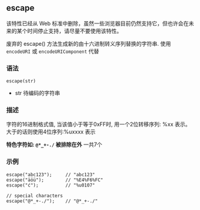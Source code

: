 escape
---

该特性已经从 Web 标准中删除，虽然一些浏览器目前仍然支持它，但也许会在未来的某个时间停止支持，请尽量不要使用该特性。

废弃的 escape() 方法生成新的由十六进制转义序列替换的字符串. 使用 `encodeURI` 或 `encodeURIComponent` 代替


### 语法

```
escape(str)
```

- str 待编码的字符串


### 描述

字符的16进制格式值, 当该值小于等于0xFF时, 用一个2位转移序列: %xx 表示。
大于的话则使用4位序列:%uxxxx 表示

**特色字符如: `@*_+-./` 被排除在外** 一共7个


### 示例

```
escape("abc123");     // "abc123"
escape("äöü");        // "%E4%F6%FC"
escape("ć");          // "%u0107"

// special characters
escape("@*_+-./");    // "@*_+-./"
```